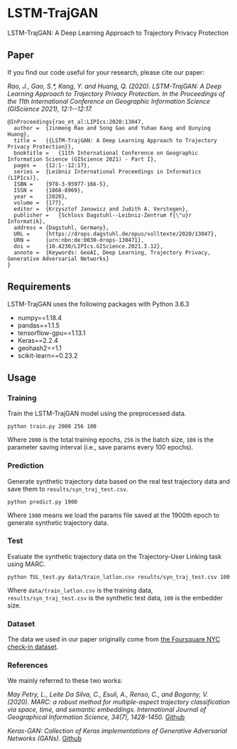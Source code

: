 # LSTM-TrajGAN

LSTM-TrajGAN: A Deep Learning Approach to Trajectory Privacy Protection

## Paper

If you find our code useful for your research, please cite our paper:

*Rao, J., Gao, S.\*, Kang, Y. and Huang, Q. (2020). LSTM-TrajGAN: A Deep Learning Approach to Trajectory Privacy Protection. In the Proceedings of the 11th International Conference on Geographic Information Science (GIScience 2021), 12:1--12:17.*

```
@InProceedings{rao_et_al:LIPIcs:2020:13047,
  author =	{Jinmeng Rao and Song Gao and Yuhao Kang and Qunying Huang},
  title =	{{LSTM-TrajGAN: A Deep Learning Approach to Trajectory Privacy Protection}},
  booktitle =	{11th International Conference on Geographic Information Science (GIScience 2021) - Part I},
  pages =	{12:1--12:17},
  series =	{Leibniz International Proceedings in Informatics (LIPIcs)},
  ISBN =	{978-3-95977-166-5},
  ISSN =	{1868-8969},
  year =	{2020},
  volume =	{177},
  editor =	{Krzysztof Janowicz and Judith A. Verstegen},
  publisher =	{Schloss Dagstuhl--Leibniz-Zentrum f{\"u}r Informatik},
  address =	{Dagstuhl, Germany},
  URL =		{https://drops.dagstuhl.de/opus/volltexte/2020/13047},
  URN =		{urn:nbn:de:0030-drops-130471},
  doi =		{10.4230/LIPIcs.GIScience.2021.I.12},
  annote =	{Keywords: GeoAI, Deep Learning, Trajectory Privacy, Generative Adversarial Networks}
}
```

## Requirements

LSTM-TrajGAN uses the following packages with Python 3.6.3

- numpy==1.18.4
- pandas==1.1.5
- tensorflow-gpu==1.13.1
- Keras==2.2.4
- geohash2==1.1
- scikit-learn==0.23.2

## Usage

### Training

Train the LSTM-TrajGAN model using the preprocessed data.

```
python train.py 2000 256 100
```

Where `2000` is the total training epochs, `256` is the batch size, `100` is the parameter saving interval (i.e., save params every 100 epochs).

### Prediction

Generate synthetic trajectory data based on the real test trajectory data and save them to `results/syn_traj_test.csv`.

```
python predict.py 1900
```

Where `1900` means we load the params file saved at the 1900th epoch to generate synthetic trajectory data.

### Test

Evaluate the synthetic trajectory data on the Trajectory-User Linking task using MARC.

```
python TUL_test.py data/train_latlon.csv results/syn_traj_test.csv 100
```

Where `data/train_latlon.csv` is the training data, `results/syn_traj_test.csv` is the synthetic test data, `100` is the embedder size.

### Dataset

The data we used in our paper originally come from [the Foursquare NYC check-in dataset](https://sites.google.com/site/yangdingqi/home/foursquare-dataset).

### References

We mainly referred to these two works:

*May Petry, L., Leite Da Silva, C., Esuli, A., Renso, C., and Bogorny, V. (2020). MARC: a robust method for multiple-aspect trajectory classification via space, time, and semantic embeddings. International Journal of Geographical Information Science, 34(7), 1428-1450.* [Github](https://github.com/bigdata-ufsc/petry-2020-marc)

*Keras-GAN: Collection of Keras implementations of Generative Adversarial Networks (GANs).* [Github](https://github.com/eriklindernoren/Keras-GAN)

